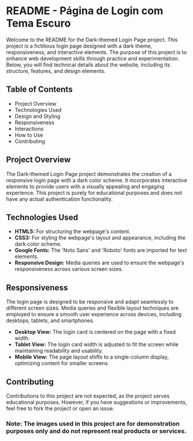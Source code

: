 # README - Página de Login com Tema Escuro
Welcome to the README for the Dark-themed Login Page project. This project is a fictitious login page designed with a dark theme, responsiveness, and interactive elements. The purpose of this project is to enhance web development skills through practice and experimentation. Below, you will find technical details about the website, including its structure, features, and design elements.

## Table of Contents
* Project Overview
* Technologies Used
* Design and Styling
* Responsiveness
* Interactions
* How to Use
* Contributing

## Project Overview
The Dark-themed Login Page project demonstrates the creation of a responsive login page with a dark color scheme. It incorporates interactive elements to provide users with a visually appealing and engaging experience. This project is purely for educational purposes and does not have any actual authentication functionality.

## Technologies Used
* **HTML5:** For structuring the webpage's content.
* **CSS3:** For styling the webpage's layout and appearance, including the dark color scheme.
* **Google Fonts:** The 'Noto Sans' and 'Roboto' fonts are imported for text elements.
* **Responsive Design:** Media queries are used to ensure the webpage's responsiveness across various screen sizes.

## Responsiveness
The login page is designed to be responsive and adapt seamlessly to different screen sizes. Media queries and flexible layout techniques are employed to ensure a smooth user experience across devices, including desktops, tablets, and smartphones.

* **Desktop View:** The login card is centered on the page with a fixed width.
* **Tablet View:** The login card width is adjusted to fit the screen while maintaining readability and usability.
* **Mobile View:** The page layout shifts to a single-column display, optimizing content for smaller screens.

## Contributing
Contributions to this project are not expected, as the project serves educational purposes. However, if you have suggestions or improvements, feel free to fork the project or open an issue.

### Note: The images used in this project are for demonstration purposes only and do not represent real products or services.
